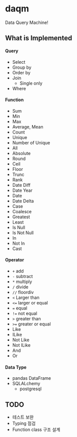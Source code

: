 # daqm

Data Query Machine!


## What is Implemented

#### Query

* Select
* Group by
* Order by
* Join
    * Single only
* Where

#### Function

* Sum
* Min
* Max
* Average, Mean
* Count
* Unique
* Number of Unique
* All
* Absolute
* Round
* Ceil
* Floor
* Trunc
* Rank
* Date Diff
* Date Year
* Date
* Date Delta
* Case
* Coalesce
* Greatest
* Least
* Is Null
* Is Not Null
* In
* Not In
* Cast

#### Operator

* `+` add
* `-` subtract
* `*` multiply
* `/` divide
* `//` floordiv
* `<` Larger than
* `<=` larger or equal
* `=` equal
* `!=` not equal
* `>` greater than
* `>=` greater or equal
* Like
* ILike
* Not Like
* Not ILike
* And
* Or

#### Data Type

* pandas DataFrame
* SQLALchemy
    * postgresql


## TODO

* 테스트 보완
* Typing 점검
* Function class 구조 설계


